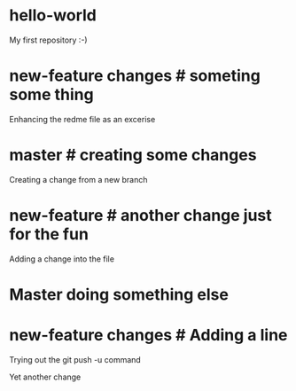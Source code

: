# hello-world
My first repository :-)

# new-feature changes # someting some thing 
Enhancing the redme file as an excerise 

# master # creating some changes

Creating a change from a new branch

# new-feature # another change just for the fun

Adding a change into the file

# Master doing something else #
# new-feature changes # Adding a line

Trying out the git push -u command
 
Yet another change
